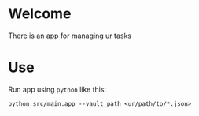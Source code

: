 ﻿# Welcome
There is an app for managing ur tasks

# Use
Run app using `python` like this:

```shell
python src/main.app --vault_path <ur/path/to/*.json>
```